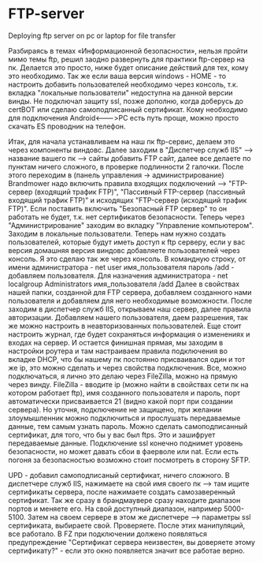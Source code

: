 # FTP-server
Deploying ftp server on pc or laptop for file transfer

Разбираясь в темах «Информационной безопасности», нельзя пройти мимо темы ftp, решил заодно развернуть для практики ftp-сервер на пк. Делается это просто, ниже будет описание действий для тех, кому это необходимо.
Так же если ваша версия windows - HOME - то настроить добавить пользователей необходимо через консоль, т.к. вкладка "локальные пользователи" недоступна на данной версии винды.
Не подключал защиту ssl, позже дополню, когда доберусь до certBOT или сделаю самоподписанный сертификат.
Кому необходимо для подключения Android<--->PC есть путь проще, можно просто скачать ES проводник на телефон.

Итак, для начала устанавливаем на наш пк ftp-сервис, делаем это через компоненты виндовс. Далее заходим в "Диспетчер служб IIS" --> название вашего пк --> сайты добавить FTP сайт, далее все делаете по пунктам ничего сложного, в проверке подлинности 2 галочки. 
После этого переходим в (панель управления -> администрирование) Brandmower надо включить правила входящих подключений --> "FTP-сервер (входящий трафик FTP)", "Пассивный FTP-сервер (пассивный входящий трафик FTP)" и исходящих "FTP-сервер (исходящий трафик FTP)". Если поставить включить "Безопасный FTP сервер" то он работать не будет, т.к. нет сертификатов безопасности.
Теперь через "Администрирование" заходим во вкладку "Управление компьютером". Заходим в локальные пользователи. Теперь нам нужно создать пользователей, которые будут иметь доступ к ftp серверу, если у вас версия домашняя версия виндовс добавляете пользователей через консоль. Я это сделаю так же через консоль.
В командную строку, от имени администратора - net user имя_пользователя пароль /add - добавляем пользователя. Для назначения администратора - net localgroup Administrators имя_пользователя /add
Далее в свойствах нашей папки, созданной для FTP сервера, добавляем созданного нами пользователя и добавляем для него необходимые возможности.
После заходим в диспетчер служб IIS, открываем наш сервер, далее правила авторизации. Добавляем нашего пользователя, даем разрешения, так же можно настроить в неавторизованных пользователей.
Еще стоит настроить журнал, где будет сохраняться информация о изменениях и входах на сервер.
И остается финишная прямая, мы заходим в настройки роутера и там настраиваем правила подключения во вкладке DHCP, что бы нашему пк постоянно присваивался один и тот же ip, это можно сделать и через свойства подключения. 
Все, можно подключаться, я лично это делаю через FileZilla, можно на прямую через винду. 
FileZilla - вводите ip (можно найти в свойствах сети пк на котором работает ftp), имя созданного пользователя и пароль, порт автоматически присваивается 21 (видно какой порт при создании сервера).
Но уточня, подключение не защищено, при желании злоумышленник можно подключиться и прослушать передаваемые данные, тем самым узнать пароль. Можно сделать самоподписанный сертификат, для того, что бы у вас был ftps. Это и зашифрует передаваемые данные.
Подключение ssl конечно поднимет уровень безопасности, но может давать сбои в фаерволе или nat. Если есть погоня за безопасностью возможно стоит посмотреть в сторону SFTP.

UPD - добавил самоподписаный сертификат, ничего сложного. В диспетчере служб IIS, нажимаете на свой имя своего пк --> там ищите сертификаты сервера, после нажимаете создать самозаверенный сертификат. Так же сразу в брандмаувере сразу находите диапазон портов и меняете его. На свой доступный диапазон, например 5000-5100.
Затем на своем сервере в этом же диспетчере --> параметры ssl сертификата, выбираете свой. Проверяете. После этих манипуляций, все работало. В FZ при подключении должено появляться предупреждение "Сертификат сервера неизвестен, вы доверяете этому сертификату?" - если это окно появляется значит все работае верно.


